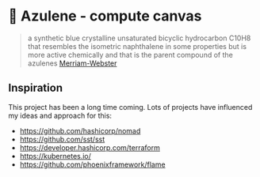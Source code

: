 # 🔷 Azulene - compute canvas

> a synthetic blue crystalline unsaturated bicyclic hydrocarbon C10H8 that resembles the isometric naphthalene in some properties but is more active chemically and that is the parent compound of the azulenes [Merriam-Webster](https://www.merriam-webster.com/dictionary/azulene)

## Inspiration

This project has been a long time coming. Lots of projects have influenced my ideas and approach for this:

- https://github.com/hashicorp/nomad
- https://github.com/sst/sst
- https://developer.hashicorp.com/terraform
- https://kubernetes.io/
- https://github.com/phoenixframework/flame
